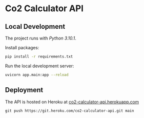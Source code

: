 # Co2 Calculator API

## Local Development

The project runs with *Python 3.10.1*.

Install packages:

```bash
pip install -r requirements.txt
```

Run the local development server:

```bash
uvicorn app.main:app --reload
```

## Deployment

The API is hosted on Heroku at [co2-calculator-api.herokuapp.com](https://co2-calculator-api.herokuapp.com/)

```api
git push https://git.heroku.com/co2-calculator-api.git main
```
